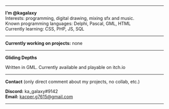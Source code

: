 ___________________________________________________________________
**I’m @kagalaxy**                                                
Interests: programming, digital drawing, mixing sfx and music.     
Known programming languages: Delphi, Pascal, GML, HTML          
Currently learning: CSS, PHP, JS, SQL                             
___________________________________________________________________

**Currently working on projects:**  none

____________________________________________________________________

**Gliding Depths**

Written in GML.
Currently available and playable on itch.io

____________________________________________________________________
**Contact** (only direct comment about my projects, no collab, etc.)

**Discord:** ka_galaxy#9142    
**Email:** kacper.g7615@gmail.com  
____________________________________________________________________
